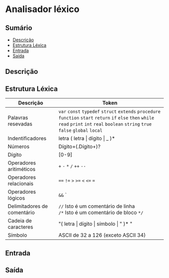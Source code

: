 # Analisador léxico

## Sumário
- [Descrição](#descrição)
- [Estrutura Léxica](#estrutura-léxica)
- [Entrada](#entrada)
- [Saída](#saída)

## Descrição

## Estrutura Léxica

| Descrição | Token |
| ----------| ----- |
| Palavras resevadas| `var` `const` `typedef` `struct` `extends` `procedure` `function` `start` `return` `if` `else` `then` `while` `read` `print` `int` `real` `boolean` `string` `true` `false` `global` `local` |
| Indentificadores | letra ( letra \| dígito \| _ )* |
| Números | Dígito+(.Dígito+)? |
| Dígito | [0-9] |
| Operadores aritiméticos | `+` `-` `*` `/` `++`  `--` |
| Operadores relacionais | `==` `!=` `>` `>=` `<` `<=` `=` |
| Operadores lógicos | `&&` `||` `!` |
| Delimitadores de comentário | `//` Isto é um comentário de linha </br> `/*` Isto é um comentário de bloco `*/` |
| Cadeia de caracteres | "( letra \| dígito \| símbolo \| " )* " |
| Símbolo | ASCII de 32 a 126 (exceto ASCII 34) |

## Entrada

## Saída
